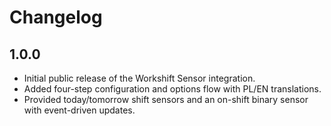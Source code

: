 # Changelog

## 1.0.0

- Initial public release of the Workshift Sensor integration.
- Added four-step configuration and options flow with PL/EN translations.
- Provided today/tomorrow shift sensors and an on-shift binary sensor with event-driven updates.
